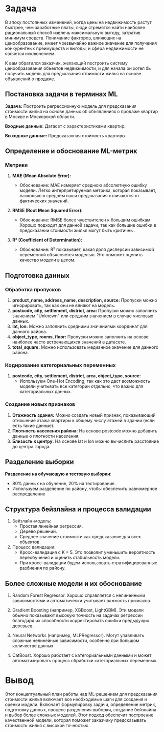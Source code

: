 # Задача
В эпоху постоянных изменений, когда цены на недвижимость растут быстрее, чем заработные платы, люди стремятся найти наиболее рациональный способ извлечь максимальную выгоду, затратив минимум средств. Понимание факторов, влияющих на ценообразование, имеет чрезвычайно важное значение для получения конкурентных преимуществ и выгоды, и сфера недвижимости не является исключением.

К вам обратился заказчик, желающий построить систему ценообразования объектов недвижимости, и для начала он хотел бы получить модель для предсказания стоимости жилья на основе объявлений о продаже.

## Постановка задачи в терминах ML

**Задача:** Построить регрессионную модель для предсказания стоимости жилья на основе данных об объявлениях о продаже квартир в Москве и Московской области.

**Входные данные:** Датасет с характеристиками квартир.

**Выходные данные:** Предсказанная стоимость квартиры.

## Определение и обоснование ML-метрик

### Метрики
1. **MAE (Mean Absolute Error):**
   - Обоснование: MAE измеряет среднюю абсолютную ошибку модели. Легко интерпретируемая метрика, которая показывает, насколько в среднем наши предсказания отличаются от фактических значений.
   
2. **RMSE (Root Mean Squared Error):**
   - Обоснование: RMSE более чувствителен к большим ошибкам. Хорошо подходит для данной задачи, так как большие ошибки в предсказании стоимости жилья могут быть критичны.
   
3. **R² (Coefficient of Determination):**
   - Обоснование: R² показывает, какая доля дисперсии зависимой переменной объясняется моделью. Это поможет оценить качество модели в целом.

## Подготовка данных

### Обработка пропусков
1. **product_name, address_name, description, source:** Пропуски можно игнорировать, так как они не влияют на модель.
2. **postcode, city, settlement, district, area:** Пропуски можно заполнить значением "Unknown" или средним значением в случае числовых данных.
3. **lat, lon:** Можно заполнить средними значениями координат для данного района.
4. **object_type, rooms, floor:** Пропуски можно заполнить на основе наиболее часто встречающихся значений в датасете.
5. **total_square:** Можно использовать медианное значение для данного района.

### Кодирование категориальных переменных
1. **postcode, city, settlement, district, area, object_type, source:** 
   - Используем One-Hot Encoding, так как это даст возможность модели учитывать все категории отдельно, что важно для категориальных данных.
   
### Создание новых признаков
1. **Этажность здания:** Можно создать новый признак, показывающий отношение этажа квартиры к общему числу этажей в здании (если есть такие данные).
2. **Плотность населения района:** На основе postcode можно добавить данные о плотности населения.
3. **Близость к центру:** На основе lat и lon можно вычислить расстояние до центра города.

## Разделение выборки

**Разделение на обучающую и тестовую выборки:**
   - 80% данных на обучение, 20% на тестирование.
   - Используем разделение по району, чтобы обеспечить равномерное распределение

## Структура бейзлайна и процесса валидации
1. Бейзлайн-модель:
    - Простая линейная регрессия.
    - Дерево решений.
    - Среднее значение стоимости как предсказание для всех объектов.
2. Процесс валидации:
    - Кросс-валидация с K = 5. Это позволит уменьшить вероятность переобучения и оценить стабильность модели.
    - При кросс-валидации будем использовать стратифицированные разбиения по району.

## Более сложные модели и их обоснование
1. Random Forest Regressor. Хорошо справляется с нелинейными зависимостями и автоматически учитывает важность признаков.

2. Gradient Boosting (например, XGBoost, LightGBM). Эти модели обычно показывают высокую точность на задачах регрессии благодаря их способности корректировать ошибки предыдущих деревьев.

3. Neural Networks (например, MLPRegressor). Могут улавливать сложные нелинейные зависимости, особенно при большом количестве данных.
4. CatBoost. Хорошо работает с категориальными данными и может автоматизировать процесс обработки категориальных переменных.

# Вывод
Этот концептуальный план работы над ML-решением для предсказания стоимости жилья включает все необходимые шаги для создания и оценки модели. Включает формулировку задачи, определение метрик, подготовку данных, процесс разделения выборки, создание бейзлайна и выбор более сложных моделей. Этот подход обеспечит построение качественной модели, которая поможет заказчику предсказывать стоимость жилья с высокой точностью.
